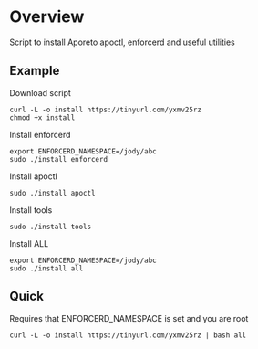 # Overview
Script to install Aporeto apoctl, enforcerd and useful utilities

## Example
Download script
```
curl -L -o install https://tinyurl.com/yxmv25rz
chmod +x install
```
Install enforcerd
```
export ENFORCERD_NAMESPACE=/jody/abc
sudo ./install enforcerd
```
Install apoctl
```
sudo ./install apoctl
```
Install tools
```
sudo ./install tools
```
Install ALL
```
export ENFORCERD_NAMESPACE=/jody/abc
sudo ./install all
```

## Quick
Requires that ENFORCERD_NAMESPACE is set and you are root
```
curl -L -o install https://tinyurl.com/yxmv25rz | bash all
```
